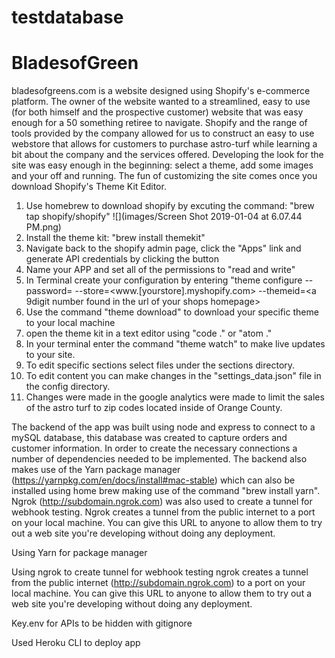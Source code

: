 # testdatabase
# BladesofGreen
bladesofgreens.com is a website designed using Shopify's e-commerce platform.  The owner of the website wanted to a streamlined, easy to use (for both himself and the prospective customer) website that was easy enough for a 50 something retiree to navigate.  Shopify and the range of tools provided by the company allowed for us to construct an easy to use webstore that allows for customers to purchase astro-turf while learning a bit about the company and the services offered.  Developing the look for the site was easy enough in the beginning: select a theme, add some images and your off and running.  The fun of customizing the site comes once you download Shopify's Theme Kit Editor. 

1.  Use homebrew to download shopify by excuting the command: "brew tap shopify/shopify"
![](images/Screen Shot 2019-01-04 at 6.07.44 PM.png)
2.  Install the theme kit: "brew install themekit"
3.  Navigate back to the shopify admin page, click the "Apps" link and generate API credentials by clicking the button
4.  Name your APP and set all of the permissions to "read and write"
5.  In Terminal create your configuration by entering "theme configure --password=<found in the API creds generated by shopify> --store=<www.[yourstore].myshopify.com> --themeid=<a 9digit number found in the url of your shops homepage>
6.  Use the command "theme download" to download your specific theme to your local machine
7.  open the theme kit in a text editor using "code ." or "atom ."
8.  In your terminal enter the command "theme watch" to make live updates to your site.
9.  To edit specific sections select files under the sections directory.
10. To edit content you can make changes in the "settings_data.json" file in the config directory.
11. Changes were made in the google analytics were made to limit the sales of the astro turf to zip codes located inside of
  Orange County.
  
  
The backend of the app was built using node and express to connect to a mySQL database, this database was created to capture orders and customer information.  In order to create the necessary connections a number of dependencies needed to be implemented. The backend also makes use of the Yarn package manager (https://yarnpkg.com/en/docs/install#mac-stable) which can also be installed using home brew making use of the command "brew install yarn".  Ngrok (http://subdomain.ngrok.com) was also used to create a tunnel for webhook testing.  Ngrok creates a tunnel from the public internet to a port on your local machine. You can give this URL to anyone to allow them to try out a web site you're developing without doing any deployment.




  


Using Yarn for package manager

Using ngrok to create tunnel for webhook testing
    ngrok creates a tunnel from the public internet (http://subdomain.ngrok.com) to a port on your local machine. You can give this URL to anyone to allow them to try out a web site you're developing without doing any deployment.

Key.env for APIs to be hidden with gitignore

Used Heroku CLI to deploy app

